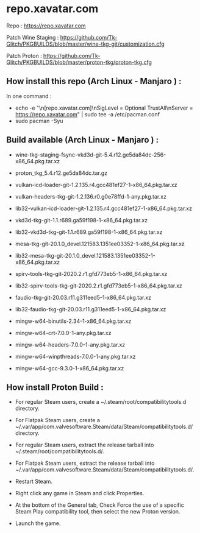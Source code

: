 # repo.xavatar.com

Repo : https://repo.xavatar.com

Patch Wine Staging : https://github.com/Tk-Glitch/PKGBUILDS/blob/master/wine-tkg-git/customization.cfg

Patch Proton : https://github.com/Tk-Glitch/PKGBUILDS/blob/master/proton-tkg/proton-tkg.cfg

## How install this repo (Arch Linux - Manjaro ) :

In one command : 
- echo -e "\n[repo.xavatar.com]\nSigLevel = Optional TrustAll\nServer = https://repo.xavatar.com" | sudo tee -a /etc/pacman.conf
- sudo pacman -Syu

## Build available (Arch Linux - Manjaro ) :

 - wine-tkg-staging-fsync-vkd3d-git-5.4.r12.ge5da84dc-256-x86_64.pkg.tar.xz
 
 - proton_tkg_5.4.r12.ge5da84dc.tar.gz
 
 - vulkan-icd-loader-git-1.2.135.r4.gcc481ef27-1-x86_64.pkg.tar.xz
 - vulkan-headers-tkg-git-1.2.136.r0.g0e78ffd-1-any.pkg.tar.xz
 - lib32-vulkan-icd-loader-git-1.2.135.r4.gcc481ef27-1-x86_64.pkg.tar.xz
 
 - vkd3d-tkg-git-1.1.r689.ga59f198-1-x86_64.pkg.tar.xz
 - lib32-vkd3d-tkg-git-1.1.r689.ga59f198-1-x86_64.pkg.tar.xz
 
 - mesa-tkg-git-20.1.0_devel.121583.1351ee03352-1-x86_64.pkg.tar.xz
 - lib32-mesa-tkg-git-20.1.0_devel.121583.1351ee03352-1-x86_64.pkg.tar.xz
 
 - spirv-tools-tkg-git-2020.2.r1.gfd773eb5-1-x86_64.pkg.tar.xz
 - lib32-spirv-tools-tkg-git-2020.2.r1.gfd773eb5-1-x86_64.pkg.tar.xz
 
 - faudio-tkg-git-20.03.r11.g311eed5-1-x86_64.pkg.tar.xz
 - lib32-faudio-tkg-git-20.03.r11.g311eed5-1-x86_64.pkg.tar.xz
 
 - mingw-w64-binutils-2.34-1-x86_64.pkg.tar.xz
 - mingw-w64-crt-7.0.0-1-any.pkg.tar.xz
 - mingw-w64-headers-7.0.0-1-any.pkg.tar.xz
 - mingw-w64-winpthreads-7.0.0-1-any.pkg.tar.xz
 - mingw-w64-gcc-9.3.0-1-x86_64.pkg.tar.xz
 

## How install Proton Build :

- For regular Steam users, create a ~/.steam/root/compatibilitytools.d directory.
- For Flatpak Steam users, create a ~/.var/app/com.valvesoftware.Steam/data/Steam/compatibilitytools.d/ directory.

- For regular Steam users, extract the release tarball into ~/.steam/root/compatibilitytools.d/.
- For Flatpak Steam users, extract the release tarball into ~/.var/app/com.valvesoftware.Steam/data/Steam/compatibilitytools.d/.
- Restart Steam.
- Right click any game in Steam and click Properties.
- At the bottom of the General tab, Check Force the use of a specific Steam Play compatibility tool, then select the new Proton version.
- Launch the game.


